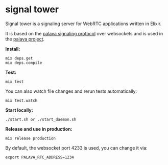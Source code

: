 signal tower
===========

Signal tower is a signaling server for WebRTC applications written in Elixir.

It is based on the [palava signaling protocol][palava protocol] over websockets and is used in the [palava project][palava project].

**Install:**
```
mix deps.get
mix deps.compile
```

**Test:**
```
mix test
```

You can also watch file changes and rerun tests automatically:

```
mix test.watch
```

**Start locally:**
```
./start.sh or ./start_daemon.sh
```

**Release and use in production:**
```
mix release production
```

By default, the websocket port 4233 is used, you can change it via:
```
export PALAVA_RTC_ADDRESS=1234
```

[palava protocol]: https://github.com/palavatv/palava-client/wiki/Protocol
[palava project]: https://github.com/palavatv/palava
